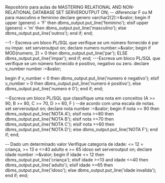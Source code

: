 Repositório para aulas de MASTERING RELATIONAL AND NON-RELATIONAL DATABASE
SET SERVEROUTPUT ON;
-- diferenciar F ou M para masculino e feminino 
declare 
    genero varchar2(2):=&valor;
begin
 if upper (genero) = 'F' then
 dbms_output.put_line('feminino');
 elsif upper (genero) = 'm' then
  dbms_output.put_line('masculino');
else
 dbms_output.put_line('outros');
end if;
end;

--1 - Escreva um bloco PL/SQL que verifique se um número fornecido é par ou ímpar.
set serveroutput on;
declare 
    numero number:=&valor;
begin
 if MOD(numero, 2) = 0 then
 dbms_output.put_line('par');
 ELSE
  dbms_output.put_line('impar');
end if;
end;
---Escreva um bloco PL/SQL que verifique se um número fornecido é positivo, negativo ou zero.
 declare
    v_number number :=&valor;

begin 
    if v_number < 0 then
    dbms_output.put_line('numero é negativo');
elsif v_number > 0 then
    dbms_output.put_line('numero é positivo');
else 
        dbms_output.put_line('numero é 0');
end if;
end;

--Escreva um bloco PL/SQL que classifique uma nota em conceitos (A >= 90, B >= 80, C >= 70, D >= 60, F ) 
--de acordo com uma escala de notas.
set serveroutput on;
declare
    nota number :=&valor;
begin
    if nota >= 90 then
        dbms_output.put_line('NOTA A');
    elsif nota >=80 then
        dbms_output.put_line('NOTA B');
    elsif nota >=70 then
        dbms_output.put_line('NOTA C');
    elsif nota >=60 then
        dbms_output.put_line('NOTA D');
    else 
        dbms_output.put_line('NOTA F');
end if;
end;

-- Dado um determinado valor Verifique  categoria de idade: <= 12 = criança, >= 13 e <=40 adulto e >= 65 idoso
set serveroutput on;
declare
    idade number :=&valor;
begin
    if idade <= 12 then
        dbms_output.put_line('criança');
    elsif idade >=13 and idade <=40 then
        dbms_output.put_line('adulto');
    elsif idade >=65 then
        dbms_output.put_line('idoso');
    else 
        dbms_output.put_line('idade invalida');
end if;
end;




    
